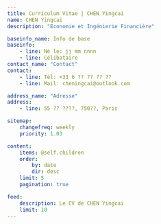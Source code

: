 ```yaml
---
title: Curriculum Vitae | CHEN Yingcai
name: CHEN Yingcai
description: "Economie et Ingénierie Financière"

baseinfo_name: Info de base
baseinfo:
    - line: Né le: jj mm nnnn
    - line: Célibataire
contact_name: "Contact"
contact:
    - line: Tél: +33 6 ?? ?? ?? ??
    - line: Mail: cheningcai@outlook.com

address_name: "Adresse"
address:
    - line: 55 ?? ????, 750??, Paris

sitemap:
    changefreq: weekly
    priority: 1.03

content:
    items: @self.children
    order:
        by: date
        dir: desc
    limit: 5
    pagination: true

feed:
    description: Le CV de CHEN Yingcai
    limit: 10
---
```


